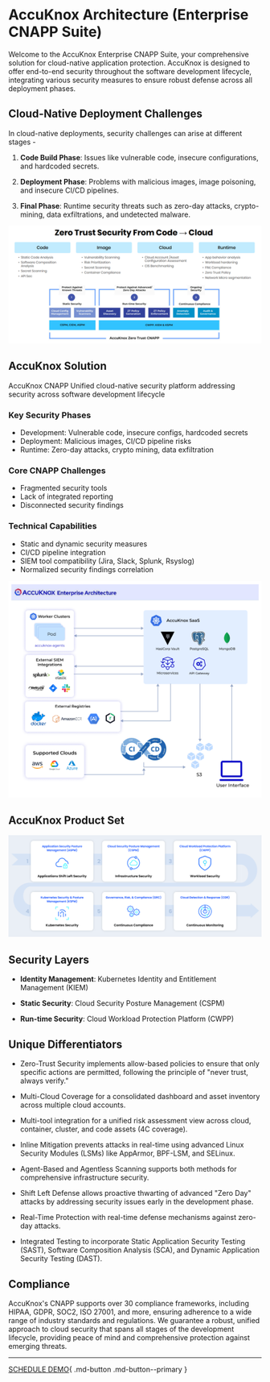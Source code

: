 # AccuKnox Architecture (Enterprise CNAPP Suite)

Welcome to the AccuKnox Enterprise CNAPP Suite, your comprehensive solution for cloud-native application protection. AccuKnox is designed to offer end-to-end security throughout the software development lifecycle, integrating various security measures to ensure robust defense across all deployment phases.

## Cloud-Native Deployment Challenges

In cloud-native deployments, security challenges can arise at different stages -

1. **Code Build Phase**: Issues like vulnerable code, insecure configurations, and hardcoded secrets.

2. **Deployment Phase**: Problems with malicious images, image poisoning, and insecure CI/CD pipelines.

3. **Final Phase**: Runtime security threats such as zero-day attacks, crypto-mining, data exfiltrations, and undetected malware.

![Code to Cloud](/getting-started/images/code-to-cloud.png)

## **AccuKnox Solution**

AccuKnox CNAPP Unified cloud-native security platform addressing security across software development lifecycle

### **Key Security Phases**

- Development: Vulnerable code, insecure configs, hardcoded secrets
- Deployment: Malicious images, CI/CD pipeline risks
- Runtime: Zero-day attacks, crypto mining, data exfiltration

### **Core CNAPP Challenges**

- Fragmented security tools
- Lack of integrated reporting
- Disconnected security findings

### **Technical Capabilities**

- Static and dynamic security measures
- CI/CD pipeline integration
- SIEM tool compatibility (Jira, Slack, Splunk, Rsyslog)
- Normalized security findings correlation

![AccuKnox Enterprise Architecture](/introduction/images/accuknox-architecture.png)

## **AccuKnox Product Set**

![AccuKnox Product Set](/introduction/images/gartner-cnapp-site.png)

## **Security Layers**

- **Identity Management**: Kubernetes Identity and Entitlement Management (KIEM)

- **Static Security**: Cloud Security Posture Management (CSPM)

- **Run-time Security**: Cloud Workload Protection Platform (CWPP)

## **Unique Differentiators**

- Zero-Trust Security implements allow-based policies to ensure that only specific actions are permitted, following the principle of "never trust, always verify."

- Multi-Cloud Coverage for a consolidated dashboard and asset inventory across multiple cloud accounts.

- Multi-tool integration for a unified risk assessment view across cloud, container, cluster, and code assets (4C coverage).

- Inline Mitigation prevents attacks in real-time using advanced Linux Security Modules (LSMs) like AppArmor, BPF-LSM, and SELinux.

- Agent-Based and Agentless Scanning supports both methods for comprehensive infrastructure security.

- Shift Left Defense allows proactive thwarting of advanced "Zero Day" attacks by addressing security issues early in the development phase.

- Real-Time Protection with real-time defense mechanisms against zero-day attacks.

- Integrated Testing to incorporate Static Application Security Testing (SAST), Software Composition Analysis (SCA), and Dynamic Application Security Testing (DAST).

## Compliance

AccuKnox's CNAPP supports over 30 compliance frameworks, including HIPAA, GDPR, SOC2, ISO 27001, and more, ensuring adherence to a wide range of industry standards and regulations. We guarantee a robust, unified approach to cloud security that spans all stages of the development lifecycle, providing peace of mind and comprehensive protection against emerging threats.

- - -
[SCHEDULE DEMO](https://www.accuknox.com/contact-us){ .md-button .md-button--primary }
